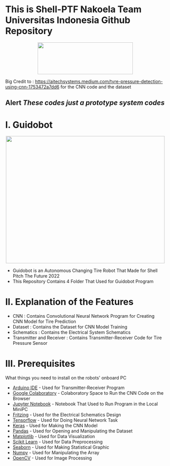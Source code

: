 
# This is Shell-PTF Nakoela Team Universitas Indonesia Github Repository <br />


<p align="center">
  <img width="300" height="100" src="https://bem.ui.ac.id/wp-content/uploads/2021/07/Logo-UI-SMV-A.-Shelina-Adjani.png">
</p>


Big Credit to : https://aitechsystems.medium.com/tyre-pressure-detection-using-cnn-1753472a7dd6 for the CNN code and the dataset <br />

## Alert *These codes just a prototype system codes*

# I. Guidobot <br />

<p align="center">
  <img width = "500" height = "400" src="https://user-images.githubusercontent.com/99890283/154802405-6d9962c1-79df-46fe-b42a-7cc3f0ec6955.jpeg">
</p>

* Guidobot is an Autonomous Changing Tire Robot That Made for Shell Pitch The Future 2022
* This Repository Contains 4 Folder That Used for Guidobot Program 

# II. Explanation of the Features

* CNN : Contains Convolutional Neural Network Program for Creating CNN Model for Tire Prediction <br />
* Dataset : Contains the Dataset for CNN Model Training
* Schematics : Contains the Electrical System Schematics <br />
* Transmitter and Receiver : Contains Transmitter-Receiver Code for Tire Pressure Sensor <br />

# III. Prerequisites

What things you need to install on the robots' onboard PC

* [Arduino IDE](https://ubuntu.com/tutorials/install-the-arduino-ide#1-overview) - Used for Transmitter-Receiver Program
* [Google Colaboratory](https://colab.research.google.com) - Colaboratory Space to Run the CNN Code on the Browser
* [Jupyter Notebook](https://jupyter.org/) - Notebook That Used to Run Program in the Local MiniPC
* [Fritzing](https://fritzing.org/) - Used for the Electrical Schematics Design 
* [Tensorflow](https://www.tensorflow.org/) - Used for Doing Neural Network Task 
* [Keras](https://keras.io/) - Used for Making the CNN Model
* [Pandas](https://pandas.pydata.org/) - Used for Opening and Manipulating the Dataset
* [Matplotlib](https://matplotlib.org/) - Used for Data Visualization 
* [Scikit Learn](https://scikit-learn.org/stable/) - Used for Data Preprocessing 
* [Seaborn](https://seaborn.pydata.org/) - Used for Making Statistical Graphic
* [Numpy](https://numpy.org/) - Used for Manipulating the Array 
* [OpenCV](https://opencv.org/) - Used for Image Processing 

